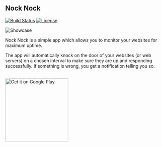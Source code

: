## Nock Nock

[![Build Status](https://travis-ci.org/afollestad/nock-nock.svg)](https://travis-ci.org/afollestad/nock-nock)
[![License](https://img.shields.io/badge/license-Apache%202-4EB1BA.svg?style=flat-square)](https://www.apache.org/licenses/LICENSE-2.0.html)

![Showcase](https://raw.githubusercontent.com/afollestad/nock-nock/master/art/showcasemain.png)

Nock Nock is a simple app which allows you to monitor your websites for maximum uptime.

The app will automatically knock on the door of your websites (or web servers) on a chosen interval
to make sure they are up and responding successfully. If something is wrong, you get a notification telling you so.

<br/>
<a href="https://play.google.com/store/apps/details?id=com.afollestad.nocknock&utm_source=global_co&utm_medium=prtnr&utm_content=Mar2515&utm_campaign=PartBadge&pcampaignid=MKT-Other-global-all-co-prtnr-py-PartBadge-Mar2515-1"><img alt="Get it on Google Play" src="https://play.google.com/intl/en_us/badges/images/generic/en_badge_web_generic.png" width="200px"/></a>